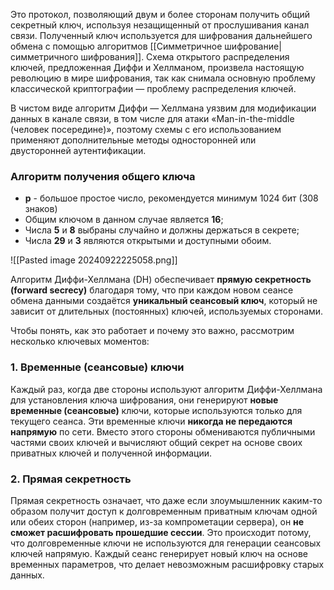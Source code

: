 Это протокол, позволяющий двум и более сторонам получить общий секретный ключ, используя незащищенный от прослушивания канал связи. Полученный ключ используется для шифрования дальнейшего обмена с помощью алгоритмов [[Симметричное шифрование|симметричного шифрования]].
Схема открытого распределения ключей, предложенная Диффи и Хеллманом, произвела настоящую революцию в мире шифрования, так как снимала основную проблему классической криптографии — проблему распределения ключей.

В чистом виде алгоритм Диффи — Хеллмана уязвим для модификации данных в канале связи, в том числе для атаки «Man-in-the-middle (человек посередине)», поэтому схемы с его использованием применяют дополнительные методы односторонней или двусторонней аутентификации.

### Алгоритм получения общего ключа

- **p** - большое простое число, рекомендуется минимум 1024 бит (308 знаков)
- Общим ключом в данном случае является **16**;
- Числа **5** и **8** выбраны случайно и должны держаться в секрете;
- Числа **29** и **3** являются открытыми и доступными обоим.

![[Pasted image 20240922225058.png]]

Алгоритм Диффи-Хеллмана (DH) обеспечивает **прямую секретность (forward secrecy)** благодаря тому, что при каждом новом сеансе обмена данными создаётся **уникальный сеансовый ключ**, который не зависит от длительных (постоянных) ключей, используемых сторонами.

Чтобы понять, как это работает и почему это важно, рассмотрим несколько ключевых моментов:

### 1. Временные (сеансовые) ключи

Каждый раз, когда две стороны используют алгоритм Диффи-Хеллмана для установления ключа шифрования, они генерируют **новые временные (сеансовые)** ключи, которые используются только для текущего сеанса. Эти временные ключи **никогда не передаются напрямую** по сети. Вместо этого стороны обмениваются публичными частями своих ключей и вычисляют общий секрет на основе своих приватных ключей и полученной информации.

### 2. Прямая секретность

Прямая секретность означает, что даже если злоумышленник каким-то образом получит доступ к долговременным приватным ключам одной или обеих сторон (например, из-за компрометации сервера), он **не сможет расшифровать прошедшие сессии**. Это происходит потому, что долговременные ключи не используются для генерации сеансовых ключей напрямую. Каждый сеанс генерирует новый ключ на основе временных параметров, что делает невозможным расшифровку старых данных.